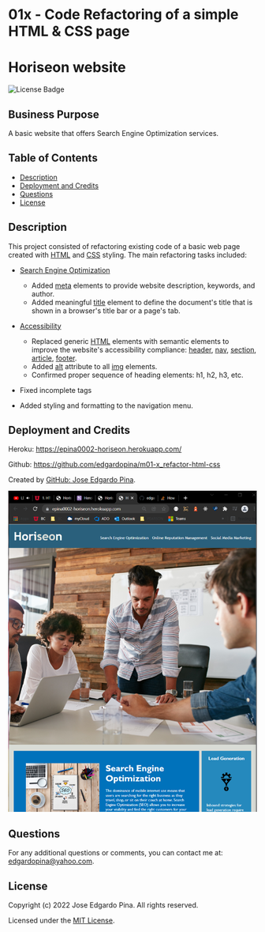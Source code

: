 # 01x - Code Refactoring of a simple HTML & CSS page
#      Horiseon website

![License Badge](./assets/images/MIT_badge.svg)


## Business Purpose

A basic website that offers Search Engine Optimization services.


## Table of Contents

-  [Description](#description)
-  [Deployment and Credits](#deployment-and-credits)
-  [Questions](#questions)
-  [License](#license)

## Description

This project consisted of refactoring existing code of a basic web page created with [HTML](https://developer.mozilla.org/en-US/docs/Web/HTML) and [CSS](https://developer.mozilla.org/en-US/docs/Web/CSS) styling. The main refactoring tasks included:

- [Search Engine Optimization](https://en.wikipedia.org/wiki/Search_engine_optimization)

   - Added [meta](https://developer.mozilla.org/en-US/docs/Web/HTML/Element/meta/name) elements to provide website description, keywords, and author.
   - Added meaningful [title](https://developer.mozilla.org/en-US/docs/Web/HTML/Element/title) element to define the document's title that is shown in a browser's title bar or a page's tab.

- [Accessibility](https://www.w3.org/WAI/standards-guidelines/wcag/)

   - Replaced generic [HTML](https://developer.mozilla.org/en-US/docs/Web/HTML) elements with semantic elements to improve the website's accessibility compliance: [header](https://developer.mozilla.org/en-US/docs/Web/HTML/Element/header), [nav](https://developer.mozilla.org/en-US/docs/Web/HTML/Element/nav), [section](https://developer.mozilla.org/en-US/docs/Web/HTML/Element/section), [article](https://developer.mozilla.org/en-US/docs/Web/HTML/Element/article), [footer](https://developer.mozilla.org/en-US/docs/Web/HTML/Element/footer).
   - Added [alt](https://developer.mozilla.org/en-US/docs/Web/HTML/Element/img) attribute to all [img](https://developer.mozilla.org/en-US/docs/Web/HTML/Element/img) elements.
   - Confirmed proper sequence of heading elements: h1, h2, h3, etc.
- Fixed incomplete tags
- Added styling and formatting to the navigation menu. 

## Deployment and Credits

Heroku: https://epina0002-horiseon.herokuapp.com/

Github: https://github.com/edgardopina/m01-x_refactor-html-css

Created by [GitHub: Jose Edgardo Pina](https://github.com/edgardopina).

![Deployed page](./assets/images/herokuDeployedPage.png)
## Questions

For any additional questions or comments, you can contact me at: <edgardopina@yahoo.com>.


## License

Copyright (c) 2022 Jose Edgardo Pina. All rights reserved.

Licensed under the [MIT License](https://choosealicense.com/licenses/mit).